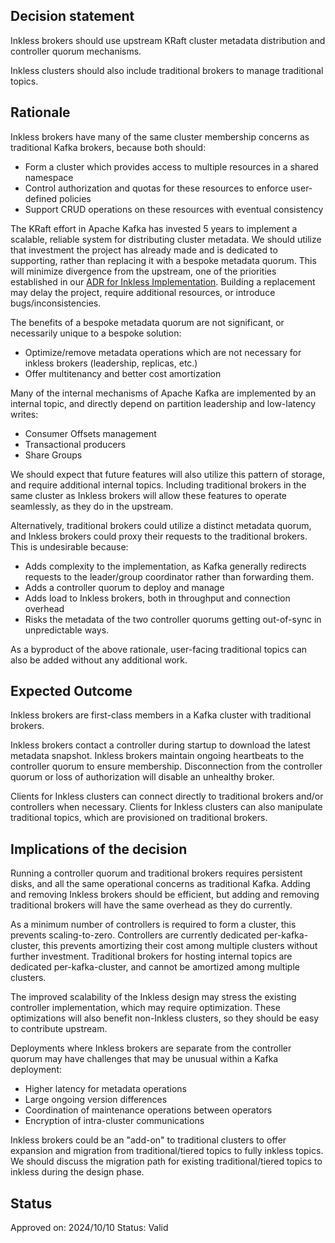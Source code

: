 ## Decision statement

Inkless brokers should use upstream KRaft cluster metadata distribution and controller quorum mechanisms.

Inkless clusters should also include traditional brokers to manage traditional topics.

## Rationale

Inkless brokers have many of the same cluster membership concerns as traditional Kafka brokers, because both should: 
* Form a cluster which provides access to multiple resources in a shared namespace
* Control authorization and quotas for these resources to enforce user-defined policies
* Support CRUD operations on these resources with eventual consistency

The KRaft effort in Apache Kafka has invested 5 years to implement a scalable, reliable system for distributing cluster metadata.
We should utilize that investment the project has already made and is dedicated to supporting, rather than replacing it with a bespoke metadata quorum.
This will minimize divergence from the upstream, one of the priorities established in our [ADR for Inkless Implementation](ADR-InklessImplementation.md).
Building a replacement may delay the project, require additional resources, or introduce bugs/inconsistencies.

The benefits of a bespoke metadata quorum are not significant, or necessarily unique to a bespoke solution:
* Optimize/remove metadata operations which are not necessary for inkless brokers (leadership, replicas, etc.) 
* Offer multitenancy and better cost amortization

Many of the internal mechanisms of Apache Kafka are implemented by an internal topic, and directly depend on partition leadership and low-latency writes:
* Consumer Offsets management
* Transactional producers
* Share Groups

We should expect that future features will also utilize this pattern of storage, and require additional internal topics.
Including traditional brokers in the same cluster as Inkless brokers will allow these features to operate seamlessly, as they do in the upstream.

Alternatively, traditional brokers could utilize a distinct metadata quorum, and Inkless brokers could proxy their requests to the traditional brokers.
This is undesirable because:
* Adds complexity to the implementation, as Kafka generally redirects requests to the leader/group coordinator rather than forwarding them.
* Adds a controller quorum to deploy and manage
* Adds load to Inkless brokers, both in throughput and connection overhead
* Risks the metadata of the two controller quorums getting out-of-sync in unpredictable ways.

As a byproduct of the above rationale, user-facing traditional topics can also be added without any additional work.

## Expected Outcome

Inkless brokers are first-class members in a Kafka cluster with traditional brokers.

Inkless brokers contact a controller during startup to download the latest metadata snapshot.
Inkless brokers maintain ongoing heartbeats to the controller quorum to ensure membership.
Disconnection from the controller quorum or loss of authorization will disable an unhealthy broker.

Clients for Inkless clusters can connect directly to traditional brokers and/or controllers when necessary.
Clients for Inkless clusters can also manipulate traditional topics, which are provisioned on traditional brokers.

## Implications of the decision

Running a controller quorum and traditional brokers requires persistent disks, and all the same operational concerns as traditional Kafka.
Adding and removing Inkless brokers should be efficient, but adding and removing traditional brokers will have the same overhead as they do currently.

As a minimum number of controllers is required to form a cluster, this prevents scaling-to-zero.
Controllers are currently dedicated per-kafka-cluster, this prevents amortizing their cost among multiple clusters without further investment.
Traditional brokers for hosting internal topics are dedicated per-kafka-cluster, and cannot be amortized among multiple clusters.

The improved scalability of the Inkless design may stress the existing controller implementation, which may require optimization.
These optimizations will also benefit non-Inkless clusters, so they should be easy to contribute upstream.

Deployments where Inkless brokers are separate from the controller quorum may have challenges that may be unusual within a Kafka deployment:
* Higher latency for metadata operations
* Large ongoing version differences
* Coordination of maintenance operations between operators
* Encryption of intra-cluster communications

Inkless brokers could be an "add-on" to traditional clusters to offer expansion and migration from traditional/tiered topics to fully inkless topics.
We should discuss the migration path for existing traditional/tiered topics to inkless during the design phase.

## Status

Approved on: 2024/10/10
Status: Valid
